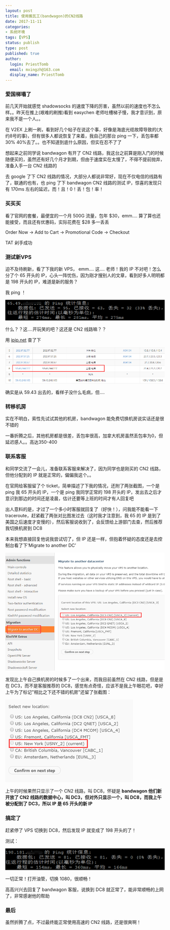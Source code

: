 ```yaml
---
layout: post
title: 使用搬瓦工(bandwagon)的CN2线路
date: 2017-11-11
categories:
- 系统环境
tags: [VPS]
status: publish
type: post
published: true
author:
  login: PriestTomb
  email: mxingzh@163.com
  display_name: PriestTomb
---
```


### 爱国梯塌了

前几天开始就感觉 shadowsocks 的速度下降的厉害，虽然以前的速度也不怎么样。。昨天在推上(艰难的刷推)看到 easychen 老师吐槽梯子慢，我才意识到，原来我不是一个人。。

在 V2EX 上刷一刷，看到好几个帖子在说这个事，好像是海底光缆故障导致的(大约8号的事)，但有很多人都说恢复了来着，我自己的那台 ping 一下，丢包率都30% 40%去了。。也不知道到底什么原因，但实在忍不了了

想起来之前同学说 bandwagon 有开了 CN2 线路，我这台之前算是刚入门的时候随便买的，虽然还有好几个月才到期，但由于速度实在太慢了，不得不提前抛弃，准备入手一台 CN2 线路的

去 google 了下 CN2 线路的情况，大部分人都说非常好，现在不仅电信的线路有了，联通的也有，也 ping 了下 bandwagon CN2 线路的测试 IP，惊喜的发现只有 170ms 左右的延迟，而！且！0！丢！包！率！

### 买买买

看了官网的套餐，最便宜的一个月 500G 流量，包年 $30，emm.... 算了算也还能接受，而且还有优惠码，实际花费在 $28 多一丢丢

Order Now -> Add to Cart -> Promotional Code -> Checkout

TAT 剁手成功

### 测试新VPS

迫不及待刷新，看了下我的新 VPS， emm.... 这.... 老师！我的 IP 不对吧！怎么分了个 65 开头的 IP，心头一阵忧伤，因为刚才搜别人的文章，看到好多人明明都是 198 开头的 IP，难道是新的服务？

我 ping ！

![我的65.png](/images/blog_img/20171111/我的65.png)

什么？？这....开玩笑的吧？这还是 CN2 线路嘛？？

用 [ipip.net](https://www.ipip.net/) 查了下

![从59出去.png](/images/blog_img/20171111/从59出去.png)

确实是从 59.43 出去的，看样子没什么毛病，但....

### 转移机房

实在不明白，索性先试试其他的机房，bandwagon 能免费切换机房说实话还是很不错的

一番折腾之后，其他机房都是很差，丢包率很高，加拿大机房虽然丢包率为0，但延迟感人。。高达350-400

### 联系客服

和同学交流了一会儿，准备联系客服来解决了，因为同学也是刚买的 CN2 线路，但他分配到的 IP 就是正常的，偏偏我这个。。

在官网给客服留了个 ticket，简单描述了下我的情况，还附了两张截图，一个是 ping 我 65 开头的 IP，一个是 ping 我同学正常的 198 开头的 IP，发出去之后才意识到那边的时间还是凌晨，估计还要等上班的时间才有人回复吧

出人意料的是，才过了一个多小时客服就回复了（好快！），问我能不能看一下 traceroute，赶紧截了两张对比图发过去（这时我才注意到，我 65 的 IP 是到了美国之后速度才变慢的），然后客服说收到了，会反馈给上游部门去查，然后推荐我切换机房到 DC8

本来我想直接回复他说我尝试切了，但 IP 还是一样，但抱着怀疑的态度还是去控制台看了下‘Migrate to another DC’

![用的实际是DC3.png](/images/blog_img/20171111/用的实际是DC3.png)

发现比上午自己换机房的时候多了一个出来，而我目前虽然在 CN2 线路，但是是在 DC3，而不是客服推荐的 DC8，感觉有点奇怪，应该不是我上午眼花吧，幸好上午为了标记"相比之下还不错的机房"还留了张截图：

![上午的截图.png](/images/blog_img/20171111/上午的截图.png)

上午的时候果然只显示了一个 CN2 线路，叫 DC8，怀疑是 **bandwagon 他们新开放了 CN2 线路的数据中心，叫 DC3，但对外只显示一个，叫 DC8，而我上午被分配到了 DC3，所以 IP 是 65 开头的新 IP**

### 搞定了

赶紧停了 VPS 切换到 DC8，然后发现 IP 就变成了 198 开头的了！

测试：

![新的198.png](/images/blog_img/20171111/新的198.png)

一切正常！打开油管，切换 1080，很顺畅！

高高兴兴去回复了 bandwagon 客服，说换到 DC8 就正常了，能非常顺畅的上网了，非常感谢他的帮助

### 最后

虽然折腾了点，不过最终能正常使用高速的 CN2 线路，还是很爽啊！
